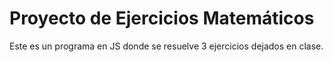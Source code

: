 # Proyecto de Ejercicios Matemáticos

Este es un programa en JS donde se resuelve 3 ejercicios dejados en clase.